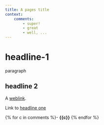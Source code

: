 ```yaml
---
title: A pages title
context:
    comments:
        - super!
        - great
        - well, ...
---
```

# headline-1

paragraph

## headline 2

A [weblink](https://targ.et).

Link to [headline one](#headline-1)

{% for c in comments %}- **{{c}}**
{% endfor %}
